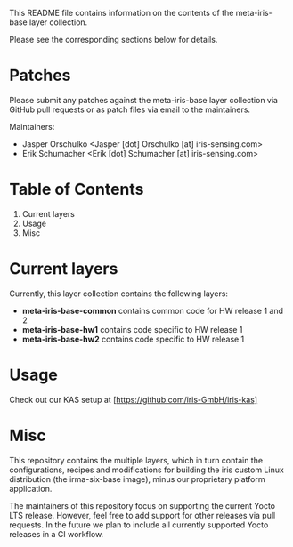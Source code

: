 This README file contains information on the contents of the
meta-iris-base layer collection.

Please see the corresponding sections below for details.

Patches
=======

Please submit any patches against the meta-iris-base layer collection via
GitHub pull requests or as patch files via email to the maintainers.

Maintainers: 
- Jasper Orschulko <Jasper [dot] Orschulko [at] iris-sensing.com>
- Erik Schumacher <Erik [dot] Schumacher [at] iris-sensing.com>

Table of Contents
=================

1. Current layers
2. Usage
3. Misc

Current layers
==============

Currently, this layer collection contains the following layers:
- **meta-iris-base-common** contains common code for HW release 1 and 2
- **meta-iris-base-hw1** contains code specific to HW release 1
- **meta-iris-base-hw2** contains code specific to HW release 1

Usage
=====

Check out our KAS setup at [https://github.com/iris-GmbH/iris-kas]

Misc
====

This repository contains the multiple layers, which in turn contain the
configurations, recipes and modifications for building the iris custom Linux
distribution (the irma-six-base image), minus our proprietary platform
application.

The maintainers of this repository focus on supporting the current Yocto LTS 
release. However, feel free to add support for other releases via pull requests.
In the future we plan to include all currently supported Yocto releases
in a CI workflow.
